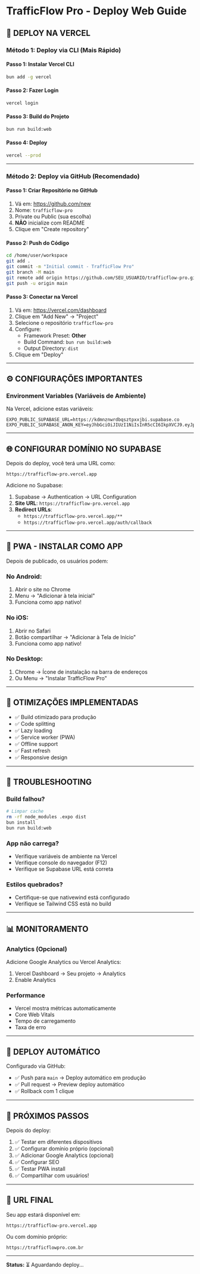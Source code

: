 # TrafficFlow Pro - Deploy Web Guide

## 🚀 DEPLOY NA VERCEL

### Método 1: Deploy via CLI (Mais Rápido)

#### Passo 1: Instalar Vercel CLI
```bash
bun add -g vercel
```

#### Passo 2: Fazer Login
```bash
vercel login
```

#### Passo 3: Build do Projeto
```bash
bun run build:web
```

#### Passo 4: Deploy
```bash
vercel --prod
```

---

### Método 2: Deploy via GitHub (Recomendado)

#### Passo 1: Criar Repositório no GitHub
1. Vá em: https://github.com/new
2. Nome: `trafficflow-pro`
3. Private ou Public (sua escolha)
4. **NÃO** inicialize com README
5. Clique em "Create repository"

#### Passo 2: Push do Código
```bash
cd /home/user/workspace
git add .
git commit -m "Initial commit - TrafficFlow Pro"
git branch -M main
git remote add origin https://github.com/SEU_USUARIO/trafficflow-pro.git
git push -u origin main
```

#### Passo 3: Conectar na Vercel
1. Vá em: https://vercel.com/dashboard
2. Clique em "Add New" → "Project"
3. Selecione o repositório `trafficflow-pro`
4. Configure:
   - Framework Preset: **Other**
   - Build Command: `bun run build:web`
   - Output Directory: `dist`
5. Clique em "Deploy"

---

## ⚙️ CONFIGURAÇÕES IMPORTANTES

### Environment Variables (Variáveis de Ambiente)

Na Vercel, adicione estas variáveis:

```
EXPO_PUBLIC_SUPABASE_URL=https://kdmnznwrdbqsztpxxjbi.supabase.co
EXPO_PUBLIC_SUPABASE_ANON_KEY=eyJhbGciOiJIUzI1NiIsInR5cCI6IkpXVCJ9.eyJpc3MiOiJzdXBhYmFzZSIsInJlZiI6ImtkbW56bndyZGJxc3p0cHh4amJpIiwicm9sZSI6ImFub24iLCJpYXQiOjE3NjAyMDU2MjcsImV4cCI6MjA3NTc4MTYyN30.Ezt6fY6QOZK41mlTvFuFis2fE0StazDCf9a6TT4sU5Q
```

---

## 🌐 CONFIGURAR DOMÍNIO NO SUPABASE

Depois do deploy, você terá uma URL como:
```
https://trafficflow-pro.vercel.app
```

Adicione no Supabase:

1. Supabase → Authentication → URL Configuration
2. **Site URL**: `https://trafficflow-pro.vercel.app`
3. **Redirect URLs**: 
   - `https://trafficflow-pro.vercel.app/**`
   - `https://trafficflow-pro.vercel.app/auth/callback`

---

## 📱 PWA - INSTALAR COMO APP

Depois de publicado, os usuários podem:

### No Android:
1. Abrir o site no Chrome
2. Menu → "Adicionar à tela inicial"
3. Funciona como app nativo!

### No iOS:
1. Abrir no Safari
2. Botão compartilhar → "Adicionar à Tela de Início"
3. Funciona como app nativo!

### No Desktop:
1. Chrome → Ícone de instalação na barra de endereços
2. Ou Menu → "Instalar TrafficFlow Pro"

---

## 🎨 OTIMIZAÇÕES IMPLEMENTADAS

- ✅ Build otimizado para produção
- ✅ Code splitting
- ✅ Lazy loading
- ✅ Service worker (PWA)
- ✅ Offline support
- ✅ Fast refresh
- ✅ Responsive design

---

## 🔧 TROUBLESHOOTING

### Build falhou?
```bash
# Limpar cache
rm -rf node_modules .expo dist
bun install
bun run build:web
```

### App não carrega?
- Verifique variáveis de ambiente na Vercel
- Verifique console do navegador (F12)
- Verifique se Supabase URL está correta

### Estilos quebrados?
- Certifique-se que nativewind está configurado
- Verifique se Tailwind CSS está no build

---

## 📊 MONITORAMENTO

### Analytics (Opcional)
Adicione Google Analytics ou Vercel Analytics:
1. Vercel Dashboard → Seu projeto → Analytics
2. Enable Analytics

### Performance
- Vercel mostra métricas automaticamente
- Core Web Vitals
- Tempo de carregamento
- Taxa de erro

---

## 🚀 DEPLOY AUTOMÁTICO

Configurado via GitHub:
- ✅ Push para `main` → Deploy automático em produção
- ✅ Pull request → Preview deploy automático
- ✅ Rollback com 1 clique

---

## 🎯 PRÓXIMOS PASSOS

Depois do deploy:
1. ✅ Testar em diferentes dispositivos
2. ✅ Configurar domínio próprio (opcional)
3. ✅ Adicionar Google Analytics (opcional)
4. ✅ Configurar SEO
5. ✅ Testar PWA install
6. ✅ Compartilhar com usuários!

---

## 📱 URL FINAL

Seu app estará disponível em:
```
https://trafficflow-pro.vercel.app
```

Ou com domínio próprio:
```
https://trafficflowpro.com.br
```

---

**Status:** ⏳ Aguardando deploy...
